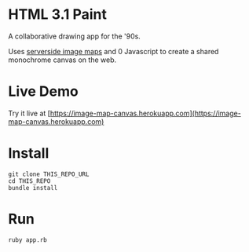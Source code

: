 # HTML 3.1 Paint

A collaborative drawing app for the '90s.

Uses [serverside image maps](https://en.wikipedia.org/wiki/Image_map#Server-side) and 0 Javascript to create a shared monochrome canvas on the web.

# Live Demo

Try it live at [https://image-map-canvas.herokuapp.com](https://image-map-canvas.herokuapp.com)

# Install

```
git clone THIS_REPO_URL
cd THIS_REPO
bundle install
```

# Run

```shell
ruby app.rb
```
